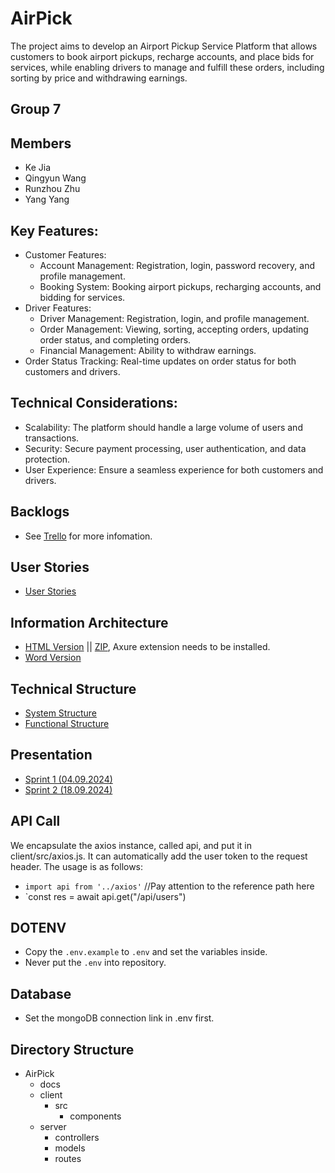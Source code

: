 # AirPick

The project aims to develop an Airport Pickup Service Platform that allows customers to book airport pickups, recharge accounts, and place bids for services, while enabling drivers to manage and fulfill these orders, including sorting by price and withdrawing earnings.

## Group 7

## Members

- Ke Jia
- Qingyun Wang
- Runzhou Zhu
- Yang Yang

## Key Features:

- Customer Features:
    * Account Management: Registration, login, password recovery, and profile management.
    * Booking System: Booking airport pickups, recharging accounts, and bidding for services.
- Driver Features:
    * Driver Management: Registration, login, and profile management.
    * Order Management: Viewing, sorting, accepting orders, updating order status, and completing orders.
    * Financial Management: Ability to withdraw earnings.
- Order Status Tracking: Real-time updates on order status for both customers and drivers.

## Technical Considerations:

- Scalability: The platform should handle a large volume of users and transactions.
- Security: Secure payment processing, user authentication, and data protection.
- User Experience: Ensure a seamless experience for both customers and drivers.


## Backlogs

- See [Trello](https://trello.com/b/RTrhEkjZ/airpick) for more infomation.

## User Stories

- [User Stories](./docs/UserStories.md)

## Information Architecture

- [HTML Version](./docs/prototype-html) || [ZIP](./docs/prototype-html.zip), Axure extension needs to be installed.
- [Word Version](./docs/prototype.docx)

## Technical Structure

- [System Structure](./docs/Project-Structure.png)
- [Functional Structure](./docs/Project-Functions.png)


## Presentation

- [Sprint 1 (04.09.2024)](./docs/AirPick-Presentation-1st.pptx)
- [Sprint 2 (18.09.2024)](./docs/AirPick-Presentation-2nd.pptx)


## API Call
We encapsulate the axios instance, called api, and put it in client/src/axios.js. It can automatically add the user token to the request header. The usage is as follows:

 - `import api from '../axios'` //Pay attention to the reference path here
 - `const res = await api.get("/api/users")

## DOTENV
- Copy the `.env.example` to `.env` and set the variables inside.
- Never put the `.env` into repository.

## Database
- Set the mongoDB connection link in .env first.

## Directory Structure

- AirPick
    - docs
    - client
        - src
            - components
    - server
        - controllers
        - models
        - routes
